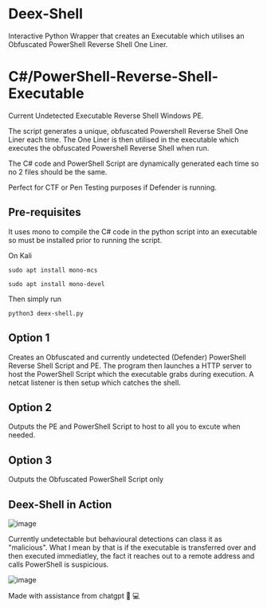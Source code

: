 # Deex-Shell
Interactive Python Wrapper that creates an Executable which utilises an Obfuscated PowerShell Reverse Shell One Liner. 

# C#/PowerShell-Reverse-Shell-Executable
Current Undetected Executable Reverse Shell Windows PE. 

The script generates a unique, obfuscated Powershell Reverse Shell One Liner each time.
The One Liner is then utilised in the executable which executes the obfuscated Powershell Reverse Shell when run. 

The C# code and PowerShell Script are dynamically generated each time so no 2 files should be the same.

Perfect for CTF or Pen Testing purposes if Defender is running. 

## Pre-requisites

It uses mono to compile the C# code in the python script into an executable so must be installed prior to running the script. 

On Kali
```
sudo apt install mono-mcs

sudo apt install mono-devel
```

Then simply run 
```
python3 deex-shell.py
```
## Option 1

Creates an Obfuscated and currently undetected (Defender) PowerShell Reverse Shell Script and PE. The program then launches a HTTP server to host the PowerShell Script which the executable grabs during execution. A netcat listener is then setup which catches the shell. 

## Option 2

Outputs the PE and PowerShell Script to host to all you to excute when needed.

## Option 3 

Outputs the Obfuscated PowerShell Script only

## Deex-Shell in Action

![image](https://github.com/deeexcee-io/Deex-Shell/assets/130473605/528d5efe-282e-4fea-b2b7-a019f9b5ab54)

 
Currently undetectable but behavioural detections can class it as "malicious". What I mean by that is if the executable is transferred over and then executed immediatley, the fact it reaches out to a remote address and calls PowerShell is suspicious.

![image](https://github.com/deeexcee-io/Deex-Shell/assets/130473605/b58ca73a-864c-4f20-b118-cb4c44625f4e)

Made with assistance from chatgpt 🧠 💻



